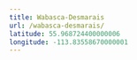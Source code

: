 ```yaml
---
title: Wabasca-Desmarais
url: /wabasca-desmarais/
latitude: 55.968724400000006
longitude: -113.83558670000001
---
```

